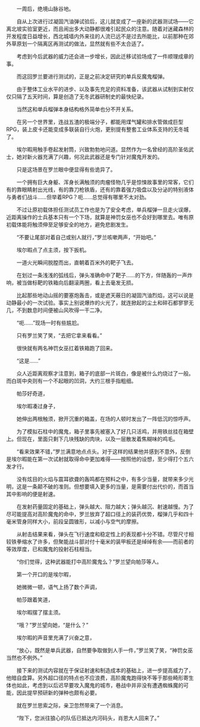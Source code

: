 　　一周后，绝境山脉谷地。

　　自从上次进行过凝固汽油弹试验后，这儿就变成了一座新的武器测试场——它离北坡实验室更近，而且闹出多大动静都很难引起民众的注意。随着对迷藏森林的开发程度日益增长，西北城墙内外来往的人流已远不是过去所能比，以前那种在郊外草原划一个隔离区再测试的做法，显然就有些不太合适了。

　　考虑到今后武器的威力还会进一步增长，因此迁移试验场成了一件顺理成章的事。

　　而这回罗兰要进行测试的，正是之前决定研究的单兵反魔鬼榴弹。

　　由于整体工业水平的进步、以及事先充足的资料准备，该武器从试制到实射仅仅只隔了五天时间，算是创造了无冬武器研制史的最快纪录。

　　当然这和单兵榴弹本身结构格外简单也分不开关系。

　　在另一个世界里，连战五渣的极端分子，都能用煤气罐和排水管做成巨型RPG，装上皮卡还能变成多联装自行火炮，更别提有整套工业体系支持的无冬城了。

　　埃尔暇用触手卷起发射筒，兴致勃勃地问道。显然作为一名曾经的高阶圣佑武士，她对新火器充满了兴趣，何况此武器还是专门针对魔鬼开发的。

　　只是这场景在罗兰眼中便显得有些诡异了。

　　一个拥有巨大身躯、浑身长满触须的肉瘤怪物几乎是惊悚故事里的常客，它们有的靠眼睛射出光线，有的靠刀枪铁盾，还有的靠着强力吸盘以及分泌的特别液体与勇者们战斗……但举着RPG？呃……总觉得有哪里不太对劲。

　　不过让原初载体担任测试员工作也是为了安全考虑，单兵榴弹一旦走火误爆，近距离操作的士兵基本只有一个下场，就算是神罚女巫也不会好到哪里去。唯有原初载体能将触须伸至足够安全的地方，避免悲剧发生。

　　“不要让尾部对着自己或别人就行，”罗兰咳嗽两声，“开始吧。”

　　埃尔暇点了点主须，按下扳机。

　　一道火光瞬间脱膛而出，直朝着百米外的靶子飞去。

　　在划过一条浅浅的弧线后，弹头准确命中了靶子……的下方，伴随轰的一声炸响，被当做标靶的铁箱向后翻滚两圈，看上去毫发无损。

　　比起那些地动山摇的要塞炮轰击，或是遮天蔽日的凝固汽油烈焰，这可以说是动静最小的一次试验。事实上别说爆炸的火光了，就连掀起的尘土和碎石都寥寥无几，不到数息时间便被山风吹得一干二净。

　　“呃……”现场一时有些尴尬。

　　只有罗兰笑了笑，“去把它拿来看看。”

　　很快就有两名神罚女巫扛着铁箱跑了回来。

　　“这是……”

　　众人近距离观察才注意到，箱子的底部一片斑白，像是被什么灼烧过了一般。而白斑中央则有一个不起眼的凹洞，大约三根手指粗细。

　　帕莎好奇道，

　　埃尔暇凑过身子，

　　她伸出两根触须，掀开沉重的箱盖，在场的人顿时发出了一阵低沉的惊呼声。

　　为了模拟石柱中的魔鬼，箱子里事先被塞入了好几只活鸡，并用铁丝挂在箱壁上。但现在，里面只剩下几块残缺的肉块，以及一层散发着焦糊味的鸡毛。

　　“看来效果不错，”罗兰满意地点点头。对于这样的结果他并感到不意外，反倒是埃尔暇能在第一次试射就取得命中更加难得——按照他的设想，至少得打个五六发才行。

　　没有炫目的火焰与震耳欲聋的轰鸣都在预料之中，有多少当量，就带来多少光明，这是一条颠不破的准则。但想要填入更多的当量，是需要付出代价的，而首当其中影响的便是射速。

　　在发射药量固定的基础上，弹头越大、阻力越大；弹头越沉、射速越慢。为了尽可能提高对高阶魔鬼的命中，罗兰放弃了超口径上的装药优势，榴弹几乎和四十毫米管身同样大小，前段呈圆锥形，以减小与空气的摩擦。

　　从射击结果来看，弹头在飞行速度和稳定性上的表现都十分不错。尽管尺寸相较铁拳缩水了许多，但聚能战斗部对付十毫米的装甲板还是绰绰有余——而前者的等效厚度，已和魔鬼的投射石柱相当。

　　“你们觉得，这种武器能打中高阶魔鬼么？”罗兰望向帕莎等人。

　　第一个开口的是埃尔暇，

　　她微微一顿，语气上扬了数个声调，

　　帕莎跟着笑道，

　　埃尔暇摆了摆主须。

　　“哦？”罗兰望向她，“是什么？”

　　埃尔暇的声音里充满了兴奋之意，

　　“放心，既然是单兵武器，自然要争取做到人手一件，”罗兰笑了笑，“神罚女巫当然也不例外。”

　　接下来的测试内容就在于保证射速和制造成本的基础上，进一步提高威力了，他暗自盘算。另外超口径的特点也不应浪费，高阶魔鬼跑得快不等于那些畸形寄生体也如此，考虑到以后迟早要攻入魔鬼的城市，巷战中并非没有遭遇蜘蛛魔的可能，因此提早预研新的弹种也颇有必要。

　　就在罗兰思索之际，亲卫忽然带来了一个消息。

　　“陛下，您派往狼心的队伍已抵达内河码头，肖恩大人回来了。”
